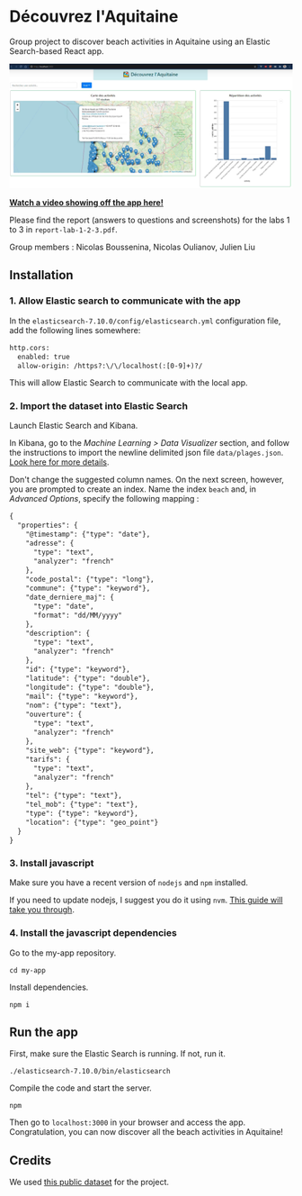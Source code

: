 # Découvrez l'Aquitaine

Group project to discover beach activities in Aquitaine using an Elastic Search-based React app.

![Screenshot of the app](screenshot-app.png)

**[Watch a video showing off the app here!](https://drive.google.com/file/d/1X08GaSdhE1-JSKdCt7YIBH3LwGX-fTWF/view)**

Please find the report (answers to questions and screenshots) for the labs 1 to 3 in `report-lab-1-2-3.pdf`.

Group members : Nicolas Boussenina, Nicolas Oulianov, Julien Liu

## Installation

### 1. Allow Elastic search to communicate with the app

In the `elasticsearch-7.10.0/config/elasticsearch.yml` configuration file, add the following lines somewhere:

```
http.cors:
  enabled: true
  allow-origin: /https?:\/\/localhost(:[0-9]+)?/
```

This will allow Elastic Search to communicate with the local app.

### 2. Import the dataset into Elastic Search

Launch Elastic Search and Kibana. 

In Kibana, go to the *Machine Learning > Data Visualizer* section, and follow the instructions to import the newline delimited json file `data/plages.json`. [Look here for more details](https://www.elastic.co/blog/importing-csv-and-log-data-into-elasticsearch-with-file-data-visualizer). 

Don't change the suggested column names. On the next screen, however, you are prompted to create an index. Name the index `beach` and, in *Advanced Options*, specify the following mapping :

```
{
  "properties": {
    "@timestamp": {"type": "date"},
    "adresse": {
      "type": "text",
      "analyzer": "french"
    },
    "code_postal": {"type": "long"},
    "commune": {"type": "keyword"},
    "date_derniere_maj": {
      "type": "date",
      "format": "dd/MM/yyyy"
    },
    "description": {
      "type": "text",
      "analyzer": "french"
    },
    "id": {"type": "keyword"},
    "latitude": {"type": "double"},
    "longitude": {"type": "double"},
    "mail": {"type": "keyword"},
    "nom": {"type": "text"},
    "ouverture": {
      "type": "text",
      "analyzer": "french"
    },
    "site_web": {"type": "keyword"},
    "tarifs": {
      "type": "text",
      "analyzer": "french"
    },
    "tel": {"type": "text"},
    "tel_mob": {"type": "text"},
    "type": {"type": "keyword"},
    "location": {"type": "geo_point"}
  }
}
```



### 3. Install javascript 

Make sure you have a recent version of `nodejs` and `npm` installed.

If you need to update nodejs, I suggest you do it using `nvm`. [This guide will take you through](https://dev.to/skaytech/how-to-install-node-version-manager-nvm-for-windows-10-4nbi). 

### 4. Install the javascript dependencies

Go to the my-app repository.

```
cd my-app
```

Install dependencies. 

```
npm i
```

## Run the app

First, make sure the Elastic Search is running. If not, run it.

```
./elasticsearch-7.10.0/bin/elasticsearch
```

Compile the code and start the server.

```
npm
```

Then go to `localhost:3000` in your browser and access the app. Congratulation, you can now discover all the beach activities in Aquitaine!

## Credits

We used [this public dataset](https://www.data.gouv.fr/en/datasets/liste-des-plages-et-activites-de-plage-en-aquitaine-4/) for the project.